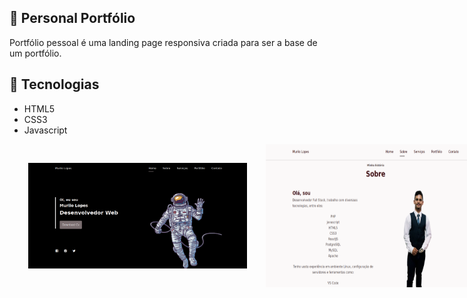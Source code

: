 ## 🚀 Personal Portfólio

Portfólio pessoal é uma landing page responsiva criada para ser a base de um portfólio.

## 🚀 Tecnologias

<ul>
  <li>HTML5</li>
  <li>CSS3</li>
  <li>Javascript</li>
</ul>

<div align="center" style="display: flex; flex-direction: row">
  <img alt="Personal Portfolio" src="assets/img/personalPortifolio_1.png" width="350px" style="margin: 30px 30px"/>
  <img alt="Personal Portfolio" src="assets/img/personalPortifolio_2.png" width="350px">
</div>
